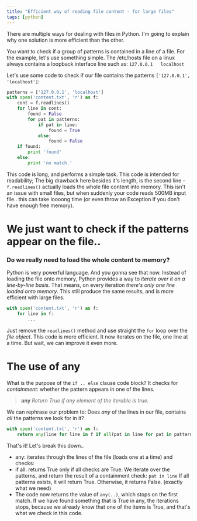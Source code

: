 ```yaml
---
title: "Efficient way of reading file content - for large files"
tags: [python]
---
```


There are multiple ways for dealing with files in Python. I'm going to explain why one
solution is more efficient than the other.

You want to check if a group of patterns is contained in a line of a file.
For the example, let's use something simple. The /etc/hosts file on a linux
always contains a loopback interface line such as: `127.0.0.1	localhost`

Let's use some code to check if our file contains the patterns `['127.0.0.1', 'localhost']`:

```python
patterns = ['127.0.0.1', 'localhost']
with open('content.txt', 'r') as f:
	cont = f.readlines()
	for line in cont:
		found = False
		for pat in patterns:
			if pat in line:
				found = True
			else:
				found = False
	if found:
		print 'found'
	else:
		print 'no match.'
```
		
This code is long, and performs a simple task. This code is intended for readability;
The big drawback here besides it's length, is the second line - `f.readlines()` actually
loads the whole file content into memory. This isn't an issue with small files, but when
suddenly your code reads 500MB input file.. this can take loooong time (or even throw an Exception
if you don't have enough free memory).


# We just want to check if the patterns appear on the file..
### Do we really need to load the whole content to memory?

Python is very powerful language. And you gonna see that now.
Instead of loading the file onto memory, Python provides a way to *iterate over
it on a line-by-line basis*. That means, on every iteration *there's only one line loaded
onto memory*. This still produce the same results, and is more efficient with large files.

```python
with open('content.txt', 'r') as f:
	for line in f:
		...
```

Just remove the `readlines()` method and use straight the `for` loop over the *file object*.
This code is more efficient. It now iterates on the file, one line at a time. But wait, we can improve it even more.

# The use of any

What is the purpose of the `if .. else` clause code block?
It checks for *containment*: whether the pattern appears in one of the lines.

>**any** *Return True if any element of the iterable is true.*

We can rephrase our problem to:
Does *any* of the lines in our file, contains *all* the patterns we look for in it?

```python
with open('content.txt', 'r') as f:
	return any(line for line in f if all(pat in line for pat in patterns)
```	

That's it! Let's break this down..

- any: iterates through the lines of the file (loads one at a time) and checks:
- if all: returns True only if all checks are True. We iterate over the patterns, and 
return the result of a containment check: `pat in line`
If all patterns exists, it will return True. Otherwise, it returns False. (exactly what we need)
- The code now returns the value of `any(..)`, which stops on the first match.
If we have found something that is True in any, the iterations stops, because we already know 
that one of the items is True, and that's what we check in this code.
